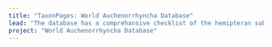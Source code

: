 ```yaml
---
title: "TaxonPages: World Auchenorrhyncha Database"
lead: "The database has a comprehansive checklist of the hemipteran suborder Auchenorrhyncha. Besides nomenclature, the database contains descriptions, distributions, biological associations (host plants, parasitoids, etc.), literature references, illustrations, and tools for identification of selected groups. It was designed and maintained with support from several grants from National Science Foundation (USA)."
project: "World Auchenorrhyncha Database"
---
```


<br><br><br><br>
<center>
<autocomplete-otu style="width: 40rem;"/>
</center>

<script>
    function displayDate() {
      var currentDate = new Date();
      var dateString = currentDate.toDateString();
      document.getElementById("date").innerHTML = dateString;
    }
</script>
